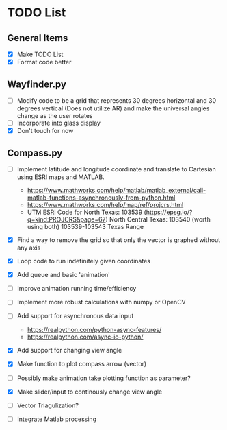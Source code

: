 # TODO List

## General Items
- [x] Make TODO List
- [x] Format code better

## Wayfinder.py
- [ ] Modify code to be a grid that represents 30 degrees horizontal and 30 degrees vertical (Does not utilize AR) and make the universal angles change as the user rotates
- [ ] Incorporate into glass display
- [x] Don't touch for now

## Compass.py

- [ ] Implement latitude and longitude coordinate and translate to Cartesian using ESRI maps and MATLAB.
    * https://www.mathworks.com/help/matlab/matlab_external/call-matlab-functions-asynchronously-from-python.html
    * https://www.mathworks.com/help/map/ref/projcrs.html
    * UTM ESRI Code for North Texas: 103539 (https://epsg.io/?q=kind:PROJCRS&page=67) North Central Texas: 103540 (worth using both) 103539-103543 Texas Range


- [x] Find a way to remove the grid so that only the vector is graphed without any axis
- [x] Loop code to run indefinitely given coordinates
- [x] Add queue and basic 'animation'
- [ ] Improve animation running time/efficiency
- [ ] Implement more robust calculations with numpy or OpenCV
- [ ] Add support for asynchronous data input
    * https://realpython.com/python-async-features/
    * https://realpython.com/async-io-python/
- [x] Add support for changing view angle
- [x] Make function to plot compass arrow (vector)
- [ ] Possibly make animation take plotting function as parameter?
- [x] Make slider/input to continously change view angle
- [ ] Vector Triagulization?
- [ ] Integrate Matlab processing

